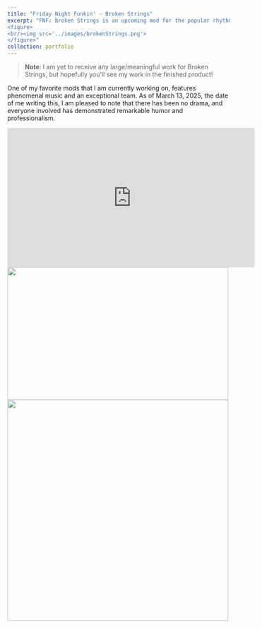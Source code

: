 ```yaml
---
title: "Friday Night Funkin' - Broken Strings"
excerpt: "FNF: Broken Strings is an upcoming mod for the popular rhythm game Friday Night Funkin'. Created by ThoMitDraws, this mod is inspired by various puppet and costumed character shows like Don't Hug Me I'm Scared, Sesame Street, The Muppets, and more. The mod features a series of songs where players face off against corrupted versions of beloved characters from these shows.
<figure>
<br/><img src='../images/brokenStrings.png'>
</figure>"
collection: portfolio
---
```

> **Note**: I am yet to receive any large/meaningful work for Broken Strings, but hopefully you'll see my work in the finished product!

One of my favorite mods that I am currently working on, features phenomenal music and an exceptional team. As of March 13, 2025, the date of me writing this, I am pleased to note that there has been no drama, and everyone involved has demonstrated remarkable humor and professionalism.

<iframe width="560" height="315" src="https://www.youtube.com/embed/UpxmO2aYEsM?si=cHxeyJzb5hFfy-q3" title="YouTube video player" frameborder="0" allow="accelerometer; autoplay; clipboard-write; encrypted-media; gyroscope; picture-in-picture; web-share" referrerpolicy="strict-origin-when-cross-origin" allowfullscreen></iframe>

<img src="https://cdn.discordapp.com/attachments/1350377631492603935/1350378486463729807/13xR9fb.png?ex=67d68577&is=67d533f7&hm=4c4da2cf0658f167840e541c96861442657916696b5b9e4415ef1d1b082c59c4&" width="500" height="300" />

<img src="https://cdn.discordapp.com/attachments/1350377631492603935/1350392745436512357/a7PcBjd.gif?ex=67d692bf&is=67d5413f&hm=87459a8cf7eeb35d648d744c71796056111efb92dbc41be37a9d23fc9471eb73&" width="500" height="500" />